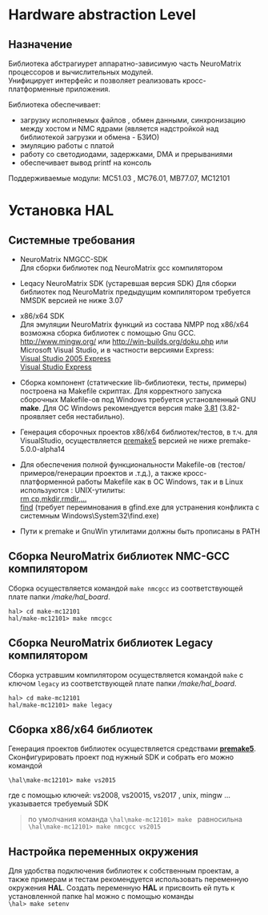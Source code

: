 # Hardware abstraction Level 

## Назначение
Библиотека абстрагиурет аппаратно-зависимую часть NeuroMatrix процессоров и вычислительных модулей.  
Унифицирует интерфейс и позволяет реализовать кросc-платформенные приложения. 

Библиотека обеспечивает:
* загрузку исполняемых файлов , обмен данными, синхронизацию между хостом и NMC ядрами (является надстройкой над библиотекой загрузки и обмена - БЗИО)
* эмуляцию работы с платой 
* работу со светодиодами, задержками, DMA и прерываниями 
* обеспечивает вывод printf на консоль
 
Поддерживаемые модули: МС51.03 , MС76.01, МВ77.07, МС12101


# Установка HAL 
## Системные требования
* NeuroMatrix NMGCC-SDK  
  Для сборки библиотек под NeuroMatrix  gcc компилятором 

* Leqacy NeuroMatrix SDK  (устаревшая версия SDK)
  Для сборки библиотек под NeuroMatrix предыдущим компилятором требуется  NMSDK версией не ниже 3.07

* x86/x64 SDK   
  Для эмуляции NeuroMatrix функций из состава NMPP под x86/x64 возможна сборка библиотек с помощью   Gnu GCC.  http://www.mingw.org/  или http://win-builds.org/doku.php или Microsoft Visual Studio, и в частности версиями Express:  
[Visual Studio 2005 Express](http://apdubey.blogspot.ru/2009/04/microsoft-visual-studio-2005-express.html)  
[Visual Studio Express](https://visualstudio.microsoft.com/ru/vs/older-downloads/)  

*  Сборка компонент (статические lib-библиотеки, тесты, примеры) построена на Makefile скриптах. Для корректного запуска сборочных Makefile-ов  под Windows требуется установленный GNU **make**.
Для ОС Windows рекомендуется версия make [3.81](https://sourceforge.net/projects/gnuwin32/files/make/3.81/)  (3.82- проявляет себя нестабильно). 

* Генерация сборочных проектов x86/x64 библиотек/тестов, в т.ч. для VisualStudio, осуществляется [premake5](https://premake.github.io/)  версией не ниже premake-5.0.0-alpha14

* Для обеспечения полной функциональности Makefile-ов (тестов/примеров/генерации проектов и .т.д.), а также кросс-платформенной работы Makefile как в ОС Windows, так и в Linux  используются :    UNIX-утилиты:   
[rm,cp,mkdir,rmdir,...](http://gnuwin32.sourceforge.net/packages/coreutils.htm )  
[find](http://gnuwin32.sourceforge.net/packages/findutils.htm ) (требует переимнования в gfind.exe для устранения конфликта
 с системным Windows\System32\find.exe)  

* Пути к premake и GnuWin утилитами должны быть прописаны в PATH 




## Сборка NeuroMatrix библиотек  NMC-GCC  компилятором 
  Сборка осуществляется командой ```make nmcgcc``` из соответствующей плате папки */make/hal_board*. 
  
```
hal> cd make-mc12101
hal/make-mc12101> make nmcgcc
```
## Сборка NeuroMatrix библиотек Legacy  компилятором 
  Сборка устравшим компилятором осуществляется командой ```make``` с ключом ```legacy``` из соответствующей плате папки */make/hal_board*. 
  
```
hal> cd make-mc12101
hal/make-mc12101> make legacy
```

## Сборка x86/x64 библиотек  
  Генерация проектов библиотек оcуществляется средствами [**premake5**](https://premake.github.io/).  
  Сконфигурировать проект под нужный SDK и собрать его можно командой   
 
```\hal\make-mc12101> make vs2015 ```  

где с помощью ключей:  vs2008, vs20015, vs2017 , unix, mingw ...
указывается требуемый SDK   

> по умолчания команда 
> ```\hal\make-mc12101> make ```   равносильна
> ```\hal\make-mc12101> make nmcgcc vs2015 ```  

## Настройка переменных окружения  

Для удобства подключения библиотек к собственным проектам, а также примерам и тестам  рекомендуется использовать переменную окружения **HAL**. Создать переменную **HAL** и присвоить ей путь к установленной папке hal можно с помощью команды  
```\hal> make setenv```


